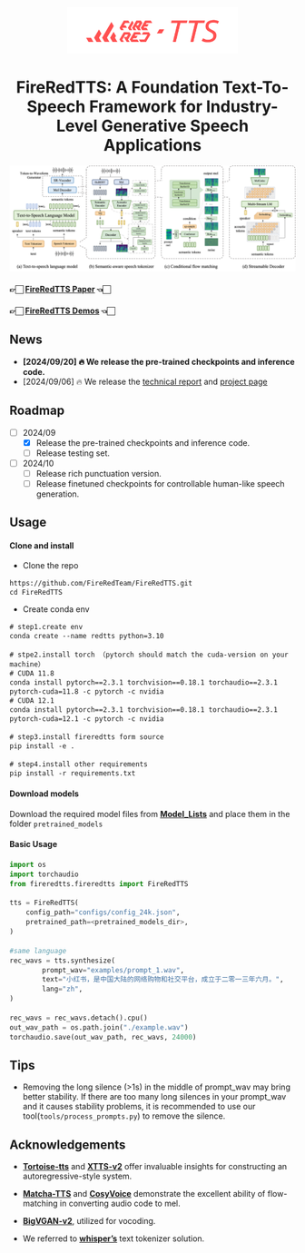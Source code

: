 <div align="center">

<p align="center">
  <img src="assets/FireRedTTS_Logo.png" width="300px">
</p>

<h1>FireRedTTS: A Foundation Text-To-Speech Framework for Industry-Level Generative Speech Applications</h1>

<p align="center">
  <img src="assets/FireRedTTS_Model.png">
</p>
</div>

#### 👉🏻 [FireRedTTS Paper](https://arxiv.org/abs/2409.03283) 👈🏻

#### 👉🏻 [FireRedTTS Demos](https://fireredteam.github.io/demos/firered_tts/) 👈🏻

## News

- **[2024/09/20] 🔥 We release the pre-trained checkpoints and inference code.**
- [2024/09/06] 🔥 We release the [technical report](https://arxiv.org/abs/2409.03283) and [project page](https://fireredteam.github.io/demos/firered_tts/)

## Roadmap

- [ ] 2024/09
  - [x] Release the pre-trained checkpoints and inference code.
  - [ ] Release testing set.

- [ ] 2024/10
  - [ ] Release rich punctuation version.
  - [ ] Release finetuned checkpoints for controllable human-like speech generation.

## Usage

#### Clone and install

- Clone the repo

```shell
https://github.com/FireRedTeam/FireRedTTS.git
cd FireRedTTS
```

- Create conda env

```shell
# step1.create env
conda create --name redtts python=3.10

# stpe2.install torch （pytorch should match the cuda-version on your machine）
# CUDA 11.8
conda install pytorch==2.3.1 torchvision==0.18.1 torchaudio==2.3.1 pytorch-cuda=11.8 -c pytorch -c nvidia
# CUDA 12.1
conda install pytorch==2.3.1 torchvision==0.18.1 torchaudio==2.3.1 pytorch-cuda=12.1 -c pytorch -c nvidia

# step3.install fireredtts form source
pip install -e . 

# step4.install other requirements
pip install -r requirements.txt
```

#### Download models

Download the required model files from [**Model_Lists**](https://huggingface.co/fireredteam/FireRedTTS/tree/main) and place them in the folder `pretrained_models`

#### Basic Usage

```python
import os
import torchaudio
from fireredtts.fireredtts import FireRedTTS

tts = FireRedTTS(
    config_path="configs/config_24k.json",
    pretrained_path=<pretrained_models_dir>,
)

#same language
rec_wavs = tts.synthesize(
        prompt_wav="examples/prompt_1.wav",
        text="小红书，是中国大陆的网络购物和社交平台，成立于二零一三年六月。",
        lang="zh",
)

rec_wavs = rec_wavs.detach().cpu()
out_wav_path = os.path.join("./example.wav")
torchaudio.save(out_wav_path, rec_wavs, 24000)

```

## Tips

- Removing the long silence (>1s) in the middle of prompt_wav may bring better stability. If there are too many long silences in your prompt_wav and it causes stability problems, it is recommended to use our tool(`tools/process_prompts.py`) to remove the silence.

## Acknowledgements

- [**Tortoise-tts**](https://github.com/neonbjb/tortoise-tts) and [**XTTS-v2**](https://github.com/coqui-ai/TTS) offer invaluable insights for constructing an autoregressive-style system.
- [**Matcha-TTS**](https://github.com/shivammehta25/Matcha-TTS) and [**CosyVoice**](https://github.com/FunAudioLLM/CosyVoice) demonstrate the excellent ability of flow-matching in converting audio code to mel.
  
- [**BigVGAN-v2**](https://github.com/NVIDIA/BigVGAN), utilized for vocoding.
- We referred to [**whisper’s**](https://github.com/openai/whisper) text tokenizer solution.
